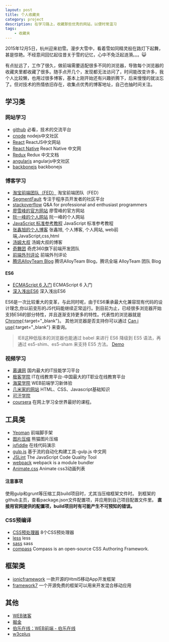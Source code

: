 ```yaml
---
layout: post
title: 个人收藏夹
category: project
description: 在学习路上，收藏那些优秀的网站，以便时常温习
tags:
    - 收藏夹
---
```


2015年12月5日，杭州迎来初雪。漫步大雪中，看着雪如同精灵般在路灯下起舞，甚是惊艳。不经意间回忆起往昔关于雪的记忆，心中不免泛起涟漪。。。😺

有点扯远了，工作了很久，做前端需要适配很多不同的浏览器，导致每个浏览器的收藏夹里都收藏了很多。随手点开几个，发现都无法访问了，时间能改变许多，我个人比较懒，也用过很多博客，基本上刚开始还有兴趣折腾下，后来慢慢的就淡忘了。但对技术的热情依旧存在，收集点优秀的博客地址，自己也抽时间关注。

## 学习类

### 网站学习
<ul>
    <li><a href="https://github.com/" target="_blank">github</a> 必看，技术的交流平台</li>
    <li><a href="https://cnodejs.org/" target="_blank">cnode</a> nodejs中文社区</li>
    <li><a href="http://reactjs.cn/" target="_blank">React</a> ReactJS中文网站</li>
    <li><a href="http://reactnative.cn/" target="_blank">React Native</a> React Native 中文网</li>
    <li><a href="http://cn.redux.js.org/">Redux</a> Redux 中文文档</li>
    <li><a href="http://www.angularjs.cn/" target="_blank">angularjs</a> angularjs中文社区</li>
    <li><a href="http://backbonejs.org/" target="_blank">backbonejs</a> backbonejs</li>
</ul>

### 博客学习
<ul>
    <li><a href="http://taobaofed.org/" target="_blank">淘宝前端团队（FED）</a> 淘宝前端团队（FED）</li>
    <li><a href="http://segmentfault.com/" target="_blank">SegmentFault</a> 专注于程序员开发者的社区平台</li>
    <li><a href="http://stackoverflow.com/" target="_blank">stackoverflow</a> Q&amp;A for professional and enthusiast programmers</li>
    <li><a href="http://www.liaoxuefeng.com/" target="_blank">廖雪峰的官方网站</a> 廖雪峰的官方网站</li>
    <li><a href="http://www.ruanyifeng.com/" target="_blank">阮一峰的个人网站</a> 阮一峰的个人网站</li>
    <li><a href="http://javascript.ruanyifeng.com/" target="_blank">JavaScript 标准参考教程</a> JavaScript 标准参考教程</li>
    <li><a href="http://www.zhangxinxu.com/" target="_blank">张鑫旭的个人博客</a> 张鑫旭, 个人博客, 个人网站, web前端,JavaScript,css,html</li>
    <li><a href="http://www.cnblogs.com/TomXu/" target="_blank">汤姆大叔</a> 汤姆大叔的博客</li>
    <li><a href="http://www.75team.com/" target="_blank">奇舞团</a> 奇虎360旗下前端开发团队</li>
    <li><a href="http://qianduan.guru/" target="_blank">前端外刊评论</a> 前端外刊评论</li>
    <li><a href="http://www.alloyteam.com/" target="_blank">腾讯AlloyTeam Blog</a> 腾讯AlloyTeam Blog，腾讯全端 AlloyTeam 团队 Blog</li>
</ul>

#### ES6
<ul>
    <li><a href="http://es6.ruanyifeng.com/" target="_blank">ECMAScript 6 入门</a> ECMAScript 6 入门</li>
    <li><a href="http://www.infoq.com/cn/es6-in-depth/" target="_blank">深入浅出ES6</a> 深入浅出ES6</li>
</ul>

ES6是一次比较重大的变革，与此同时呢，由于ES6秉承最大化兼容现有代码的设计理念,你以前变形的JS代码能继续正常运行。到目前为止，已经很多浏览器开始支持ES6的部分特性，并且逐渐支持更多的特性。代表性的浏览器就是[Chrome](http://www.google.cn/chrome/browser/desktop/index.html){:target="_blank"}。 其他浏览器是否支持你可以通过 [Can i use](http://caniuse.com/){:target="_blank"} 来查询。

> IE8这种低版本的浏览器也能通过 babel 来进行 ES6 降级到 ES5 语法，再通过 es5-shim、es5-sham 来支持 ES5 方法。 <a href="https://github.com/w567675/webpack-es6-testdemo" target="_blank">Demo</a>

### 视频学习
<ul>
    <li><a href="http://www.imooc.com/" target="_blank">慕课网</a> 国内最大的IT技能学习平台</li>
    <li><a href="http://www.jikexueyuan.com/" target="_blank">极客学院</a> IT在线教育平台-中国最大的IT职业在线教育平台</li>
    <li><a href="http://apeclass.cn/" target="_blank">海棠学院</a> WEB前端学习新体验</li>
    <li><a href="http://www.codefordream.com/" target="_blank">几米家的网站</a> HTML、CSS、Javascript基础知识</li>
    <li><a href="https://www.khanacademy.org/" target="_blank">可汗学院</a></li>
    <li><a href="https://www.coursera.org/" target="_blank">coursera</a> 在网上学习全世界最好的课程。</li>
</ul>

## 工具类
<ul>
    <li><a href="http://yeoman.io" target="_blank">Yeoman</a> 前端脚手架</li>
    <li><a href="https://tinypng.com/" target="_blank">图片压缩</a> 熊猫图片压缩</li>
    <li><a href="http://jsfiddle.net/" target="_blank">jsfiddle</a> 在线代码演示</li>
    <li><a href="http://www.gulpjs.com.cn/" target="_blank">gulp.js</a> 基于流的自动化构建工具-gulp.js 中文网</li>
    <li><a href="http://www.jslint.com/" target="_blank">JSLint</a> The JavaScript Code Quality Tool</li>
    <li><a href="http://webpack.github.io/" target="_blank">webpack</a> webpack is a module bundler</li>
    <li><a href="http://daneden.github.io/animate.css/" target="_blank">Animate.css</a> Animate css3动画列表</li>
</ul>

#### 注意事项
使用gulp和grunt等压缩工具build项目时，尤其当压缩框架文件时。
到框架的github主页，查看package.json文件配置项，并应用到自己项目配置文件里。
**直接用官网提供的配置项，build项目时有可能产生不可预知的错误。**

### CSS预编译
<ul>
    <li><a href="http://www.oschina.net/news/22745/8-css-preprocessors-speed" target="_blank">CSS预处理器</a> 8个CSS预处理器</li>
    <li><a href="http://lesscss.org/" target="_blank">less</a> less</li>
    <li><a href="http://sass-lang.com/" target="_blank">sass</a> sass</li>
    <li><a href="http://compass-style.org/" target="_blank">compass</a> Compass is an open-source CSS Authoring Framework.</li>
</ul>

## 框架类

<ul>
    <li><a href="http://ionicframework.com/">ionicframework</a> 一款开源的Html5移动App开发框架</li>
    <li><a href="http://framework7.taobao.org/">framework7</a> 一个开源免费的框架可以用来开发混合移动应用</li>
</ul>

## 其他
<ul>
    <li><a href="http://www.webhek.com/" target="_blank">WEB骇客</a></li>
    <li><a href="https://gold.xitu.io/" target="_blank">掘金</a></li>
    <li><a href="http://web.jobbole.com/" target="_blank">伯乐在线：WEB前端 - 伯乐在线</a></li>
    <li><a href="http://www.w3cplus.com/" target="_blank">w3cplus</a></li>
</ul>

[wenda]:    https://firewenda.github.io  "wenda"

